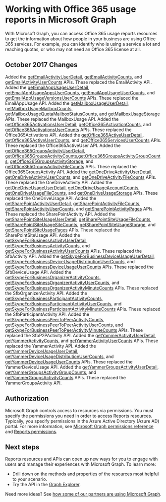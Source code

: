 # Working with Office 365 usage reports in Microsoft Graph

With Microsoft Graph, you can access Office 365 usage reports resources to get the information about how people in your business are using Office 365 services. For example, you can identify who is using a service a lot and reaching quotas, or who may not need an Office 365 license at all.

## October 2017 Changes
Added the [getEmailActivityUserDetail](../api/reportroot_getemailactivityuserdetail.md), [getEmailActivityCounts](../api/reportroot_getemailactivitycounts.md), and [getEmailActivityUserCounts](../api/reportroot_getemailactivityusercounts.md) APIs. These replaced the EmailActivity API.
Added the [getEmailAppUsageUserDetail](../api/reportroot_getemailappusageuserdetail.md), [getEmailAppUsageAppsUserCounts](../api/reportroot_getemailappusageappsusercounts.md), [getEmailAppUsageUserCounts](../api/reportroot_getemailappusageusercounts.md), and [getEmailAppUsageVersionsUserCounts](../api/reportroot_getemailappusageversionsusercounts.md) APIs. These replaced the EmailAppUsage API.
Added the [getMailboxUsageUserDetail](../api/reportroot_getmailboxusageuserdetail.md), [getMailboxUsageMailboxCounts](../api/reportroot_getmailboxusagemailboxcounts.md), [getMailboxUsageQuotaMailboxStatusCounts](../api/reportroot_getmailboxusagequotamailboxstatuscounts.md), and [getMailboxUsageStorage](../api/reportroot_getmailboxusagestorage.md) APIs. These replaced the MailboxUsage API.
Added the [getOffice365ActivationsUserDetail](../api/reportroot_getoffice365activationsuserdetail.md), [getOffice365ActivationCounts](../api/reportroot_getoffice365activationcounts.md), and [getOffice365ActivationsUserCounts](../api/reportroot_getoffice365activationsusercounts.md) APIs. These replaced the Office365Activations API.
Added the [getOffice365ActiveUserDetail](../api/reportroot_getoffice365activeuserdetail.md), [getOffice365ActiveUserCounts](../api/reportroot_getoffice365activeusercounts.md), and [getOffice365ServicesUserCounts](../api/reportroot_getoffice365servicesusercounts.md) APIs. These replaced the Office365ActiveUser API.
Added the [getOffice365GroupsActivityUserDetail](../api/reportroot_getoffice365groupsactivityuserdetail.md), [getOffice365GroupsActivityCounts](../api/reportroot_getoffice365groupsactivitycounts.md),[getOffice365GroupsActivityGroupCounts](../api/reportroot_getoffice365groupsactivitygroupcounts.md), [getOffice365GroupsActivityStorage](../api/reportroot_getoffice365groupsactivitystorage.md), and [getOffice365GroupsActivityFileCounts](../api/reportroot_getoffice365groupsactivityfilecounts.md) APIs. These replaced the Office365GroupsActivity API.
Added the [getOneDriveActivityUserDetail](../api/reportroot_getonedriveactivityuserdetail.md), [getOneDriveActivityUserCounts](../api/reportroot_getonedriveactivityusercounts.md), and [getOneDriveActivityFileCounts](../api/reportroot_getonedriveactivityfilecounts.md) APIs. These replaced the OneDriveActivity API.
Added the [getOneDriveUsageUserDetail](../api/reportroot_getonedriveusageuserdetail.md), [getOneDriveUsageAccountCounts](../api/reportroot_getonedriveusageaccountcounts.md), [getOneDriveUsageFileCounts](../api/reportroot_getonedriveusagefilecounts.md), and [getOneDriveUsageStorage](../api/reportroot_getonedriveusagestorage.md) APIs. These replaced the OneDriveUsage API.
Added the [getSharePointActivityUserDetail](../api/reportroot_getsharepointactivityuserdetail.md), [getSharePointActivityFileCounts](../api/reportroot_getsharepointactivityfilecounts.md), [getSharePointActivityUserCounts](../api/reportroot_getsharepointactivityusercounts.md), and [getSharePointActivityPages](../api/reportroot_getsharepointactivitypages.md) APIs. These replaced the SharePointActivity API.
Added the [getSharePointSiteUsageUserDetail](../api/reportroot_getsharepointsiteusageuserdetail.md), [getSharePointSiteUsageFileCounts](../api/reportroot_getsharepointsiteusagefilecounts.md), [getSharePointSiteUsageSiteCounts](../api/reportroot_getsharepointsiteusagesitecounts.md), [getSharePointSiteUsageStorage](../api/reportroot_getsharepointsiteusagestorage.md), and [getSharePointSiteUsagePages](../api/reportroot_getsharepointsiteusagepages.md) APIs. These replaced the SharePointSiteUsage API.
Added the [getSkypeForBusinessActivityUserDetail](../api/reportroot_getskypeforbusinessactivityuserdetail.md), [getSkypeForBusinessActivityCounts](../api/reportroot_getskypeforbusinessactivitycounts.md), and [getSkypeForBusinessActivityUserCounts](../api/reportroot_getskypeforbusinessactivityusercounts.md) APIs. These replaced the SfbActivity API.
Added the [getSkypeForBusinessDeviceUsageUserDetail](../api/reportroot_getskypeforbusinessdeviceusageuserdetail.md), [getSkypeForBusinessDeviceUsageDistributionUserCounts](../api/reportroot_getskypeforbusinessdeviceusagedistributionusercounts.md), and [getSkypeForBusinessDeviceUsageUserCounts](../api/reportroot_getskypeforbusinessdeviceusageusercounts.md) APIs. These replaced the SfbDeviceUsage API.
Added the [getSkypeForBusinessOrganizerActivityCounts](../api/reportroot_getskypeforbusinessorganizeractivitycounts.md), [getSkypeForBusinessOrganizerActivityUserCounts](../api/reportroot_getskypeforbusinessorganizeractivityusercounts.md), and [getSkypeForBusinessOrganizerActivityMinuteCounts](../api/reportroot_getskypeforbusinessorganizeractivityminutecounts.md) APIs. These replaced the SfbOrganizerActivity API.
Added the [getSkypeForBusinessParticipantActivityCounts](../api/reportroot_getskypeforbusinessparticipantactivitycounts.md), [getSkypeForBusinessParticipantActivityUserCounts](../api/reportroot_getskypeforbusinessparticipantactivityusercounts.md), and [getSkypeForBusinessParticipantActivityMinuteCounts](../api/reportroot_getskypeforbusinessparticipantactivityminutecounts.md) APIs. These replaced the SfbParticipantActivity API.
Added the [getSkypeForBusinessPeerToPeerActivityCounts](../api/reportroot_getskypeforbusinesspeertopeeractivitycounts.md), [getSkypeForBusinessPeerToPeerActivityUserCounts](../api/reportroot_getskypeforbusinesspeertopeeractivityusercounts.md), and [getSkypeForBusinessPeerToPeerActivityMinuteCounts](../api/reportroot_getskypeforbusinesspeertopeeractivityminutecounts.md) APIs. These replaced the SfbP2PActivity API.
Added the [getYammerActivityUserDetail](../api/reportroot_getyammeractivityuserdetail.md), [getYammerActivityCounts](../api/reportroot_getyammeractivitycounts.md), and [getYammerActivityUserCounts](../api/reportroot_getyammeractivityusercounts.md) APIs. These replaced the YammerActivity API.
Added the [getYammerDeviceUsageUserDetail](../api/reportroot_getyammerdeviceusageuserdetail.md), [getYammerDeviceUsageDistributionUserCounts](../api/reportroot_getyammerdeviceusagedistributionusercounts.md), and [getYammerDeviceUsageUserCounts](../api/reportroot_getyammerdeviceusageusercounts.md) APIs. These replaced the YammerDeviceUsage API.
Added the [getYammerGroupsActivityUserDetail](../api/reportroot_getyammergroupsactivityuserdetail.md), [getYammerGroupsActivityGroupCounts](../api/reportroot_getyammergroupsactivitygroupcounts.md), and [getYammerGroupsActivityCounts](../api/reportroot_getyammergroupsactivitycounts.md) APIs. These replaced the YammerGroupsActivity API.

## Authorization

Microsoft Graph controls access to resources via permissions. You must specify the permissions you need in order to access Reports resources. Typically, you specify permissions in the Azure Active Directory (Azure AD) portal. For more information, see [Microsoft Graph permissions reference](../../../concepts/permissions_reference.md) and [Reports permissions](../../../concepts/permissions_reference.md#reports-permissions).

## Next steps

Reports resources and APIs can open up new ways for you to engage with users and manage their experiences with Microsoft Graph. To learn more:

- Drill down on the methods and properties of the resources most helpful to your scenario.
- Try the API in the [Graph Explorer](https://developer.microsoft.com/graph/graph-explorer).

Need more ideas? See [how some of our partners are using Microsoft Graph](https://developer.microsoft.com/graph/graph/examples#partners).
